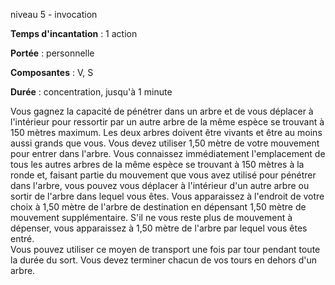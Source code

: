 niveau 5 - invocation

**Temps d'incantation** : 1 action

**Portée** : personnelle

**Composantes** : V, S

**Durée** : concentration, jusqu'à 1 minute

Vous gagnez la capacité de pénétrer dans un arbre et de vous déplacer à l'intérieur pour ressortir par un autre arbre de la même espèce se trouvant à 150 mètres maximum. Les deux arbres doivent être vivants et être au moins aussi grands que vous. Vous devez utiliser 1,50 mètre de votre mouvement pour entrer dans l'arbre. Vous connaissez immédiatement l'emplacement de tous les autres arbres de la même espèce se trouvant à 150 mètres à la ronde et, faisant partie du mouvement que vous avez utilisé pour pénétrer dans l'arbre, vous pouvez vous déplacer à l'intérieur d'un autre arbre ou sortir de l'arbre dans lequel vous êtes. Vous apparaissez à l'endroit de votre choix à 1,50 mètre de l'arbre de destination en dépensant 1,50 mètre de mouvement supplémentaire. S'il ne vous reste plus de mouvement à dépenser, vous apparaissez à 1,50 mètre de l'arbre par lequel vous êtes entré.  
Vous pouvez utiliser ce moyen de transport une fois par tour pendant toute la durée du sort. Vous devez terminer chacun de vos tours en dehors d'un arbre.